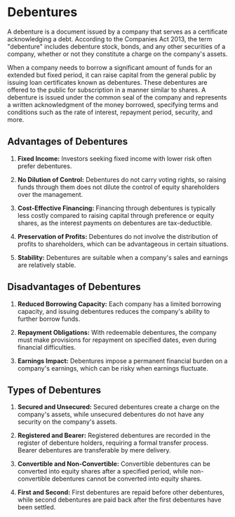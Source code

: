 # Debentures

A debenture is a document issued by a company that serves as a certificate acknowledging a debt. According to the Companies Act 2013, the term "debenture" includes debenture stock, bonds, and any other securities of a company, whether or not they constitute a charge on the company's assets.

When a company needs to borrow a significant amount of funds for an extended but fixed period, it can raise capital from the general public by issuing loan certificates known as debentures. These debentures are offered to the public for subscription in a manner similar to shares. A debenture is issued under the common seal of the company and represents a written acknowledgment of the money borrowed, specifying terms and conditions such as the rate of interest, repayment period, security, and more.

## Advantages of Debentures

1. **Fixed Income:** Investors seeking fixed income with lower risk often prefer debentures.

2. **No Dilution of Control:** Debentures do not carry voting rights, so raising funds through them does not dilute the control of equity shareholders over the management.

3. **Cost-Effective Financing:** Financing through debentures is typically less costly compared to raising capital through preference or equity shares, as the interest payments on debentures are tax-deductible.

4. **Preservation of Profits:** Debentures do not involve the distribution of profits to shareholders, which can be advantageous in certain situations.

5. **Stability:** Debentures are suitable when a company's sales and earnings are relatively stable.

## Disadvantages of Debentures

1. **Reduced Borrowing Capacity:** Each company has a limited borrowing capacity, and issuing debentures reduces the company's ability to further borrow funds.

2. **Repayment Obligations:** With redeemable debentures, the company must make provisions for repayment on specified dates, even during financial difficulties.

3. **Earnings Impact:** Debentures impose a permanent financial burden on a company's earnings, which can be risky when earnings fluctuate.

## Types of Debentures

1. **Secured and Unsecured:** Secured debentures create a charge on the company's assets, while unsecured debentures do not have any security on the company's assets.

2. **Registered and Bearer:** Registered debentures are recorded in the register of debenture holders, requiring a formal transfer process. Bearer debentures are transferable by mere delivery.

3. **Convertible and Non-Convertible:** Convertible debentures can be converted into equity shares after a specified period, while non-convertible debentures cannot be converted into equity shares.

4. **First and Second:** First debentures are repaid before other debentures, while second debentures are paid back after the first debentures have been settled.